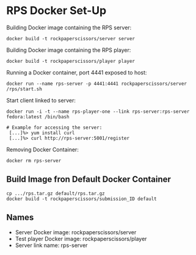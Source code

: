 RPS Docker Set-Up
=================

Building Docker image containing the RPS server:

    docker build -t rockpaperscissors/server server

Building Docker image containing the RPS player:

    docker build -t rockpaperscissors/player player


Running a Docker container, port 4441 exposed to host:

    docker run --name rps-server -p 4441:4441 rockpaperscissors/server /rps/start.sh


Start client linked to server:

    docker run -i -t --name rps-player-one --link rps-server:rps-server fedora:latest /bin/bash

    # Example for accessing the server:
	 [...]%> yum install curl
	 [...]%> curl http://rps-server:5001/register


Removing Docker Container:

    docker rm rps-server


Build Image fron Default Docker Container
-----------------------------------------

    cp .../rps.tar.gz default/rps.tar.gz
    docker build -t rockpaperscissors/submission_ID default


Names
-----

 - Server Docker image: rockpaperscissors/server
 - Test player Docker image: rockpaperscissors/player
 - Server link name: rps-server
